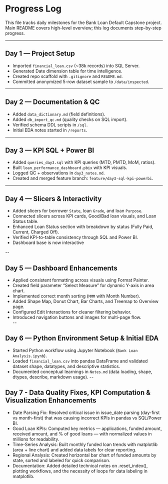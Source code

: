 
# Progress Log

This file tracks daily milestones for the Bank Loan Default Capstone project.  
Main README covers high-level overview; this log documents step-by-step progress.

---

## Day 1 — Project Setup
- Imported `financial_loan.csv` (~38k records) into SQL Server.
- Generated Date dimension table for time intelligence.
- Created repo scaffold with `.gitignore` and `README.md`.
- Committed anonymized 5-row dataset sample to `/data/inspected`.

---

## Day 2 — Documentation & QC
- Added `data_dictionary.md` (field definitions).
- Added `db_import_qc.md` (quality checks on SQL import).
- Verified schema DDL scripts in `/sql`.
- Initial EDA notes started in `/reports`.

---

## Day 3 — KPI SQL + Power BI
- Added `queries_day3.sql` with KPI queries (MTD, PMTD, MoM, ratios).
- Built `loan_performance_dashboard.pbix` with KPI visuals.
- Logged QC + observations in `day3_notes.md`.
- Created and merged feature branch: `feature/day3-sql-kpi-powerbi`.

---

## Day 4 — Slicers & Interactivity

- Added slicers for borrower `State`, loan `Grade`, and loan `Purpose`.
- Connected slicers across KPI cards, Good/Bad loan visuals, and Loan Status table.
- Enhanced Loan Status section with breakdown by status (Fully Paid, Current, Charged Off).
- Verified KPI-to-table consistency through SQL and Power BI.
- Dashboard base is now interactive

--
## Day 5 — Dashboard Enhancements

- Applied consistent formatting across visuals using Format Painter.  
- Created field parameter “Select Measure” for dynamic Y-axis in area chart.  
- Implemented correct month sorting (`MMM` with Month Number).  
- Added Shape Map, Donut Chart, Bar Charts, and Treemap to Overview page.  
- Configured Edit Interactions for cleaner filtering behavior.  
- Introduced navigation buttons and images for multi-page flow.  
--
## Day 6 — Python Environment Setup & Initial EDA
- Started Python workflow using Jupyter Notebook (`Bank Loan Analysis.ipynb`).
- Loaded `financial_loan.csv` into pandas DataFrame and validated dataset shape, datatypes, and descriptive statistics.
- Documented conceptual learnings in `Notes.md` (data loading, shape, dtypes, describe, markdown usage).
--
## Day 7 - Data Quality Fixes, KPI Computation & Visualization Enhancements

- Date Parsing Fix: Resolved critical issue in issue_date parsing (day-first vs month-first) that was causing incorrect KPIs in pandas vs SQL/Power BI.
- Good Loan KPIs: Computed key metrics — applications, funded amount, received amount, and % of good loans — with normalized values in millions for readability.
- Time-Series Analysis: Built monthly funded loan trends with matplotlib (area + line chart) and added data labels for clear reporting.
- Regional Analysis: Created horizontal bar chart of funded amounts by state, sorted and labeled for quick comparison.
- Documentation: Added detailed technical notes on .reset_index(), plotting workflows, and the necessity of loops for data labeling in matplotlib.
